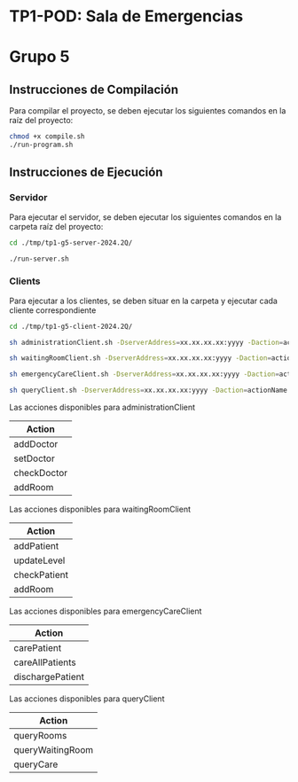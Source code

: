 # TP1-POD: Sala de Emergencias
# Grupo 5


## Instrucciones de Compilación
Para compilar el proyecto, se deben ejecutar los siguientes comandos en la raíz del proyecto:
```bash
chmod +x compile.sh
./run-program.sh
```

## Instrucciones de Ejecución
### Servidor
Para ejecutar el servidor, se deben ejecutar los siguientes comandos en la carpeta raíz del proyecto:
```bash
cd ./tmp/tp1-g5-server-2024.2Q/

./run-server.sh
```

### Clients
Para ejecutar a los clientes, se deben situar en la carpeta y ejecutar cada cliente correspondiente
```bash
cd ./tmp/tp1-g5-client-2024.2Q/

sh administrationClient.sh -DserverAddress=xx.xx.xx.xx:yyyy -Daction=actionName [ -Ddoctor=doctorName | -Dlevel=doctorLevel | -Davailability=availability ]

sh waitingRoomClient.sh -DserverAddress=xx.xx.xx.xx:yyyy -Daction=actionName [ -Dpatient=patientName |  -Dlevel=patientLevel ]

sh emergencyCareClient.sh -DserverAddress=xx.xx.xx.xx:yyyy -Daction=actionName [ -Droom=room -Ddoctor=doctorName -Dpatient=patientName ]

sh queryClient.sh -DserverAddress=xx.xx.xx.xx:yyyy -Daction=actionName [ -DoutPath=outPath -Droom=room ]
````

Las acciones disponibles para administrationClient

| Action      | 
|-------------|
| addDoctor   |
| setDoctor   |
| checkDoctor |
| addRoom     | 

Las acciones disponibles para waitingRoomClient

| Action       | 
|--------------|
| addPatient   |
| updateLevel  |
| checkPatient |
| addRoom      | 

Las acciones disponibles para emergencyCareClient

| Action           | 
|------------------|
| carePatient      |
| careAllPatients  |
| dischargePatient | 

Las acciones disponibles para queryClient

| Action           |
|------------------|
| queryRooms       |
| queryWaitingRoom |
| queryCare        | 
